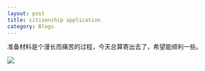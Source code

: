 ```yaml
---
layout: post 
title: citizenship application
category: Blogs
---
```

准备材料是个漫长而痛苦的过程，今天总算寄出去了，希望能顺利一些。

![]({{site.url}}/photos/2015/2015-02-04.jpg)
